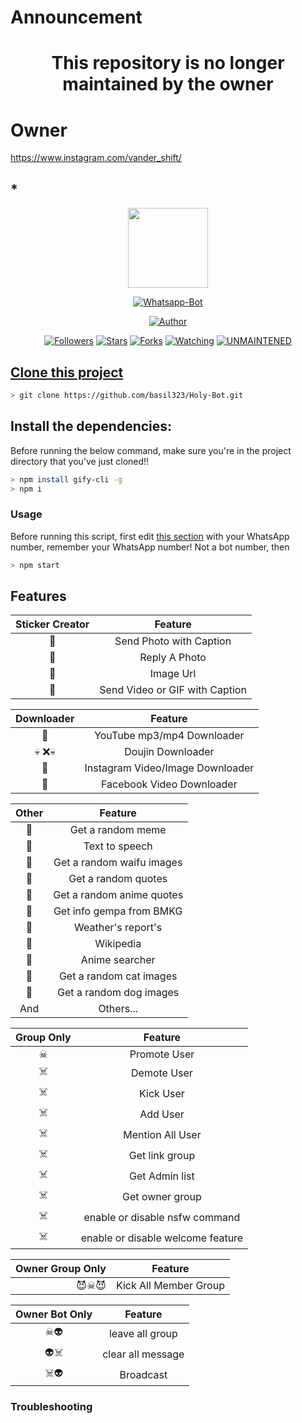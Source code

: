 # Announcement
<h1 align="center">This repository is no longer maintained by the owner</h1>

# Owner   
https://www.instagram.com/vander_shift/

## *
<p align="center">
<img src="https://encrypted-tbn0.gstatic.com/images?q=tbn:ANd9GcQ9JpQUDLQZU9q8tn2EnigvkibsYrVhrBbtAtr9XsFPVmobPQI&s" width="128" height="128"/>
</p>
<p align="center">
<a href="#"><img title="Whatsapp-Bot" src="https://img.shields.io/badge/Whatsapp Bot-green?colorA=%23ff0000&colorB=%23017e40&style=for-the-badge"></a>
</p>
<p align="center">
<a href="https://github.com/basil323"><img title="Author" src="https://img.shields.io/badge/Author-basil323-red.svg?style=for-the-badge&logo=github"></a>
</p>
<p align="center">
<a href="https://github.com/basil323/followers"><img title="Followers" src="https://img.shields.io/github/followers/basil323?color=blue&style=flat-square"></a>
<a href="https://github.com/basil323/Holy-Bot/stargazers/"><img title="Stars" src="https://img.shields.io/github/stars/basil323/Holy-Bot?color=red&style=flat-square"></a>
<a href="https://github.com/basil323/Holy-Bot/network/members"><img title="Forks" src="https://img.shields.io/github/forks/basil323/Holy-Bot?color=red&style=flat-square"></a>
<a href="https://github.com/basil323/Holy-Bot/watchers"><img title="Watching" src="https://img.shields.io/github/watchers/basil323/Holy-Bot?label=Watchers&color=blue&style=flat-square"></a>
<a href="#"><img title="UNMAINTENED" src="https://img.shields.io/badge/UNMAINTENED-YES-blue.svg"</a>
</p>

## Clone this project

```bash
> git clone https://github.com/basil323/Holy-Bot.git
```

## Install the dependencies:
Before running the below command, make sure you're in the project directory that
you've just cloned!!

```bash
> npm install gify-cli -g
> npm i
```

### Usage
Before running this script, first edit [this section](https://github.com/basil323/Holy-Bot/blob/master/msgHndlr.js#L67) with your WhatsApp number, remember your WhatsApp number!  Not a bot number, then
```bash
> npm start
```

## Features

| Sticker Creator |                Feature           |
| :-----------: | :--------------------------------: |
|       👾       | Send Photo with Caption          |
|       👾      | Reply A Photo                    |
|       👾       | Image Url                        |
|      👾       | Send Video or GIF with Caption   |


| Downloader |                     Feature                |
| :------------: | :---------------------------------------------: |
|       👾        |   YouTube mp3/mp4 Downloader                    |
|      💀 ❌💀       |   Doujin Downloader         |
|       👾        |   Instagram Video/Image Downloader                  |
|       👾        |   Facebook Video Downloader                  |


| Other  |                     Feature                     |
| :------------: | :---------------------------------------------: |
|       👾        |   Get a random meme             |
|       👾        |   Text to speech                |
|       👾        |   Get a random waifu images     |
|       👾        |   Get a random quotes           |
|       👾       |   Get a random anime quotes     |
|       👾       |   Get info gempa from BMKG      |
|       👾        |   Weather's report's     |
|       👾        |   Wikipedia                 |
|     👾       |   Anime searcher    |
|       👾        |   Get a random cat images       |
|       👾        |   Get a random dog images       |
|      And        |   Others...                     |


| Group Only  |                     Feature                     |
| :------------: | :---------------------------------------------: |
|       ☠        |   Promote User                  |
|       ☠️       |   Demote User                   |
|      ☠️        |   Kick User                     |
|       ☠️       |   Add User                      |
|       ☠️        |   Mention All User              |
|      ☠️         |   Get link group                |
|       ☠️       |   Get Admin list                |
|       ☠️        |   Get owner group               |
|       ☠️        |   enable or disable nsfw command|
|       ☠️        |   enable or disable welcome feature|


| Owner Group Only  |              Feature                |
| ------------: | :---------------------------------------------: |
|       😈☠😈        |   Kick All Member Group                 |

| Owner Bot Only  |              Feature                |
| :------------: | :---------------------------------------------: |
|      ☠👽        |   leave all group                   |
|       👽☠️        |   clear all message                 |
|      ☠️👽     |   Broadcast                      |


### Troubleshooting
